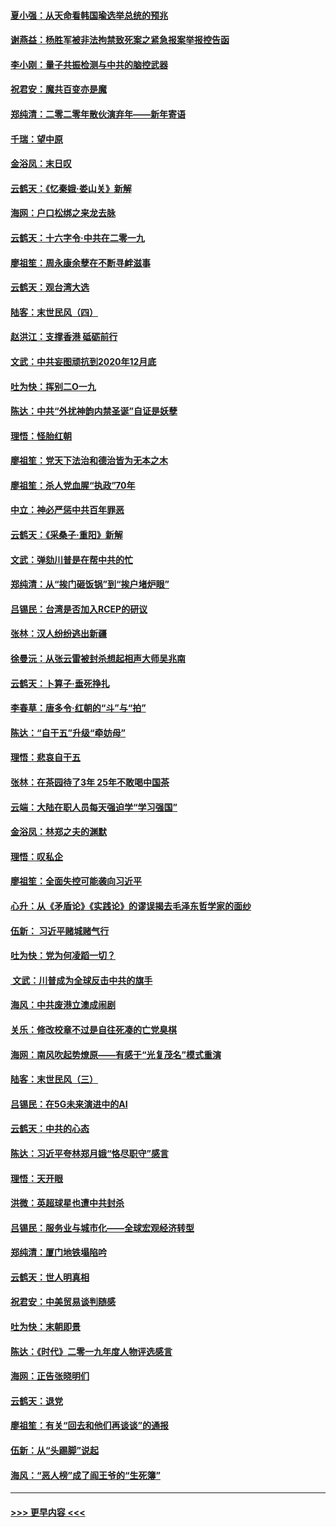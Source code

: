 #### [夏小强：从天命看韩国瑜选举总统的预兆](../pages/nsc993/n11756696.md?t=12312022) 
#### [谢燕益：杨胜军被非法拘禁致死案之紧急报案举报控告函](../pages/nsc993/n11756134.md?t=12312022) 
#### [李小刚：量子共振检测与中共的脑控武器](../pages/nsc993/n11754518.md?t=12312022) 
#### [祝君安：魔共百变亦是魔](../pages/nsc993/n11754469.md?t=12312022) 
#### [郑纯清：二零二零年散伙演弃年——新年寄语](../pages/nsc993/n11754195.md?t=12312022) 
#### [千瑞：望中原](../pages/nsc993/n11754159.md?t=12312022) 
#### [金浴凤：末日叹](../pages/nsc993/n11752359.md?t=12312022) 
#### [云鹤天：《忆秦娥‧娄山关》新解](../pages/nsc993/n11752348.md?t=12312022) 
#### [海网：户口松绑之来龙去脉](../pages/nsc993/n11752328.md?t=12312022) 
#### [云鹤天：十六字令‧中共在二零一九](../pages/nsc993/n11752305.md?t=12312022) 
#### [廖祖笙：周永康余孽在不断寻衅滋事](../pages/nsc993/n11751013.md?t=12312022) 
#### [云鹤天：观台湾大选](../pages/nsc993/n11751007.md?t=12312022) 
#### [陆客：末世民风（四）](../pages/nsc993/n11749203.md?t=12312022) 
#### [赵洪江：支撑香港 砥砺前行](../pages/nsc993/n11748482.md?t=12312022) 
#### [文武：中共妄图顽抗到2020年12月底](../pages/nsc993/n11748446.md?t=12312022) 
#### [吐为快：挥别二O一九](../pages/nsc993/n11748411.md?t=12312022) 
#### [陈达：中共“外扰神韵内禁圣诞”自证是妖孽](../pages/nsc993/n11748226.md?t=12312022) 
#### [理悟：怪胎红朝](../pages/nsc993/n11748206.md?t=12312022) 
#### [廖祖笙：党天下法治和德治皆为无本之木](../pages/nsc993/n11748135.md?t=12312022) 
#### [廖祖笙：杀人党血腥“执政”70年](../pages/nsc993/n11745144.md?t=12312022) 
#### [中立：神必严惩中共百年罪恶](../pages/nsc993/n11744970.md?t=12312022) 
#### [云鹤天：《采桑子‧重阳》新解](../pages/nsc993/n11744948.md?t=12312022) 
#### [文武：弹劾川普是在帮中共的忙](../pages/nsc993/n11744758.md?t=12312022) 
#### [郑纯清：从“挨门砸饭锅”到“挨户堵炉眼”](../pages/nsc993/n11744745.md?t=12312022) 
#### [吕锡民：台湾是否加入RCEP的研议](../pages/nsc993/n11744701.md?t=12312022) 
#### [张林：汉人纷纷逃出新疆](../pages/nsc993/n11743530.md?t=12312022) 
#### [徐曼沅：从张云雷被封杀想起相声大师吴兆南](../pages/nsc993/n11741816.md?t=12312022) 
#### [云鹤天：卜算子‧垂死挣扎](../pages/nsc993/n11739956.md?t=12312022) 
#### [李春草：唐多令‧红朝的“斗”与“拍”](../pages/nsc993/n11739830.md?t=12312022) 
#### [陈达：“自干五”升级“牵妨母”](../pages/nsc993/n11739724.md?t=12312022) 
#### [理悟：悲哀自干五](../pages/nsc993/n11739547.md?t=12312022) 
#### [张林：在茶园待了3年 25年不敢喝中国茶](../pages/nsc993/n11739240.md?t=12312022) 
#### [云端：大陆在职人员每天强迫学“学习强国”](../pages/nsc993/n11738735.md?t=12312022) 
#### [金浴凤：林郑之夫的渊默](../pages/nsc993/n11737735.md?t=12312022) 
#### [理悟：叹私企](../pages/nsc993/n11737715.md?t=12312022) 
#### [廖祖笙：全面失控可能袭向习近平](../pages/nsc993/n11737704.md?t=12312022) 
#### [心升：从《矛盾论》《实践论》的谬误揭去毛泽东哲学家的面纱](../pages/nsc993/n11736962.md?t=12312022) 
#### [伍新： 习近平赌城赌气行](../pages/nsc993/n11736929.md?t=12312022) 
#### [吐为快：党为何凌蹈一切？](../pages/nsc993/n11736915.md?t=12312022) 
#### [ 文武：川普成为全球反击中共的旗手](../pages/nsc993/n11736882.md?t=12312022) 
#### [海风：中共废港立澳成闹剧](../pages/nsc993/n11735857.md?t=12312022) 
#### [关乐：修改校章不过是自往死凑的亡党臭棋](../pages/nsc993/n11735097.md?t=12312022) 
#### [海网：南风吹起势燎原——有感于“光复茂名”模式重演](../pages/nsc993/n11732308.md?t=12312022) 
#### [陆客：末世民风（三）](../pages/nsc993/n11732211.md?t=12312022) 
#### [吕锡民：在5G未来演进中的AI](../pages/nsc993/n11730010.md?t=12312022) 
#### [云鹤天：中共的心态](../pages/nsc993/n11729906.md?t=12312022) 
#### [陈达：习近平夸林郑月娥“恪尽职守”感言](../pages/nsc993/n11729881.md?t=12312022) 
#### [理悟：天开眼](../pages/nsc993/n11729699.md?t=12312022) 
#### [洪微：英超球星也遭中共封杀](../pages/nsc993/n11727243.md?t=12312022) 
#### [吕锡民：服务业与城市化——全球宏观经济转型](../pages/nsc993/n11725845.md?t=12312022) 
#### [郑纯清：厦门地铁塌陷吟](../pages/nsc993/n11725813.md?t=12312022) 
#### [云鹤天：世人明真相](../pages/nsc993/n11725621.md?t=12312022) 
#### [祝君安：中美贸易谈判随感](../pages/nsc993/n11725609.md?t=12312022) 
#### [吐为快：末朝即景](../pages/nsc993/n11723365.md?t=12312022) 
#### [陈达：《时代》二零一九年度人物评选感言](../pages/nsc993/n11723337.md?t=12312022) 
#### [海网：正告张晓明们](../pages/nsc993/n11723228.md?t=12312022) 
#### [云鹤天：退党](../pages/nsc993/n11723056.md?t=12312022) 
#### [廖祖笙：有关“回去和他们再谈谈”的通报](../pages/nsc993/n11722442.md?t=12312022) 
#### [伍新：从“头踢脚”说起](../pages/nsc993/n11722429.md?t=12312022) 
#### [海风：“恶人榜”成了阎王爷的“生死簿”](../pages/nsc993/n11722272.md?t=12312022) 

----
#### [ >>> 更早内容 <<< ](../indexes/nsc993-earlier.md)
